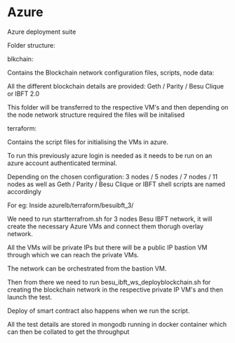 # Azure

Azure deployment suite

Folder structure:

blkchain:

Contains the Blockchain network configuration files, scripts, node data:

All the different blockchain details are provided: Geth / Parity / Besu Clique or IBFT 2.0

This folder will be transferred to the respective VM's and then depending on the node network structure required the files will be initalised

terraform:

Contains the script files for initialising the VMs in azure.

To run this previously azure login is needed as it needs to be run on an azure account authenticated terminal.

Depending on the chosen configuration: 3 nodes / 5 nodes / 7 nodes / 11 nodes as well as Geth / Parity / Besu Clique or IBFT shell scripts are named accordingly

For eg: Inside azurelb/terraform/besuibft_3/

We need to run startterrafrom.sh for 3 nodes Besu IBFT network, it will create the necessary Azure VMs and connect them thorugh overlay network.

All the VMs will be private IPs but there will be a public IP bastion VM through which we can reach the private VMs.

The network can be orchestrated from the bastion VM.

Then from there we need to run besu_ibft_ws_deployblockchain.sh for creating the blockchain network in the respective private IP VM's and then launch the test.

Deploy of smart contract also happens when we run the script.

All the test details are stored in mongodb running in docker container which can then be collated to get the throughput
